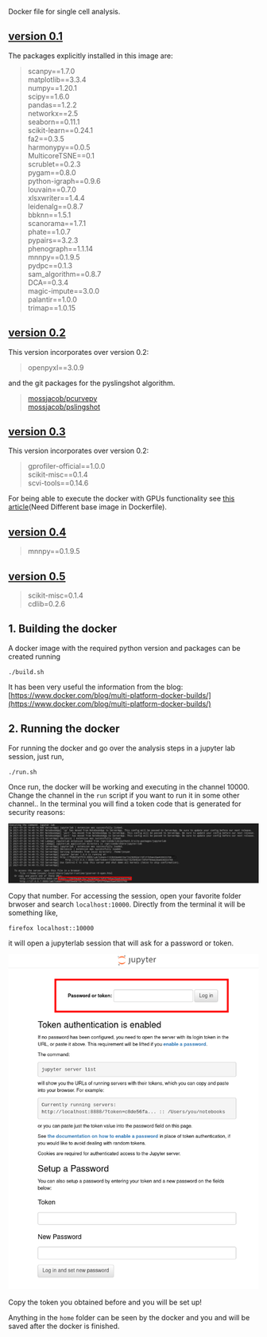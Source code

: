 Docker file for single cell analysis.

## [version 0.1](https://github.com/dsb-lab/Docker-single-cell-analysis/tree/v0.1)

The packages explicitly installed in this image are:

> scanpy==1.7.0\
> matplotlib==3.3.4\
> numpy==1.20.1\
> scipy==1.6.0\
> pandas==1.2.2\
> networkx==2.5\
> seaborn==0.11.1\
> scikit-learn==0.24.1\
> fa2==0.3.5 \
> harmonypy==0.0.5\
> MulticoreTSNE==0.1\
> scrublet==0.2.3\
> pygam==0.8.0\
> python-igraph==0.9.6\
> louvain==0.7.0\
> xlsxwriter==1.4.4\
> leidenalg==0.8.7\
> bbknn==1.5.1\
> scanorama==1.7.1\
> phate==1.0.7\
> pypairs==3.2.3\
> phenograph==1.1.14\
> mnnpy==0.1.9.5\
> pydpc==0.1.3\
> sam_algorithm==0.8.7\
> DCA==0.3.4\
> magic-impute==3.0.0\
> palantir==1.0.0\
> trimap==1.0.15

## [version 0.2](https://github.com/dsb-lab/Docker-single-cell-analysis/tree/4d6469fa02e12cd9f198f97f0e2087eb4c99bf4c)

This version incorporates over version 0.2:

> openpyxl==3.0.9

and the git packages for the pyslingshot algorithm.

> [mossjacob/pcurvepy](https://github.com/mossjacob/pcurvepy)\
> [mossjacob/pslingshot](https://github.com/mossjacob/pyslingshot)

## [version 0.3](https://github.com/dsb-lab/Docker-single-cell-analysis/tree/v0.3)

This version incorporates over version 0.2:

> gprofiler-official==1.0.0\
> scikit-misc==0.1.4\
> scvi-tools==0.14.6

For being able to execute the docker with GPUs functionality see [this article](https://towardsdatascience.com/how-to-properly-use-the-gpu-within-a-docker-container-4c699c78c6d1)(Need Different base image in Dockerfile).

## [version 0.4](https://github.com/dsb-lab/Docker-single-cell-analysis/tree/v0.4)

> mnnpy==0.1.9.5

## [version 0.5](https://github.com/dsb-lab/Docker-single-cell-analysis/tree/v0.5)

> scikit-misc=0.1.4\
> cdlib=0.2.6

## 1. Building the docker
A docker image with the required python version and packages can be created running

```
./build.sh
```

It has been very useful the information from the blog: [https://www.docker.com/blog/multi-platform-docker-builds/](https://www.docker.com/blog/multi-platform-docker-builds/)

## 2. Running the docker
For running the docker and go over the analysis steps in a jupyter lab session, just run,

```
./run.sh
```

Once run, the docker will be working and executing in the channel 10000. Change the channel in the `run` script if you want to run it in some other channel.. In the terminal you will find a token code that is generated for security reasons:

![](assets/token.png)

Copy that number. For accessing the session, open your favorite folder brwoser and search `localhost:10000`. Directly from the terminal it will be something like,

```
firefox localhost::10000
```

it will open a jupyterlab session that will ask for a password or token.  

![](assets/jupyterlab.png)

Copy the token you obtained before and you will be set up! 

Anything in the `home` folder can be seen by the docker and you and will be saved after the docker is finished.


